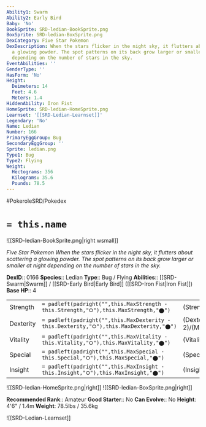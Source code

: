```yaml
---
Ability1: Swarm
Ability2: Early Bird
Baby: 'No'
BookSprite: SRD-ledian-BookSprite.png
BoxSprite: SRD-ledian-BoxSprite.png
DexCategory: Five Star Pokemon
DexDescription: When the stars flicker in the night sky, it flutters about scattering
  a glowing powder. The spot patterns on its back grow larger or smaller at night
  depending on the number of stars in the sky.
EventAbilities: ''
GenderType: ''
HasForm: 'No'
Height:
  Deimeters: 14
  Feet: 4.6
  Meters: 1.4
HiddenAbility: Iron Fist
HomeSprite: SRD-ledian-HomeSprite.png
Learnset: '[[SRD-Ledian-Learnset]]'
Legendary: 'No'
Name: Ledian
Number: 166
PrimaryEggGroup: Bug
SecondaryEggGroup: ''
Sprite: ledian.png
Type1: Bug
Type2: Flying
Weight:
  Hectograms: 356
  Kilograms: 35.6
  Pounds: 78.5
---
```


#PokeroleSRD/Pokedex

# `= this.name`

![[SRD-ledian-BookSprite.png|right wsmall]]

*Five Star Pokemon*
*When the stars flicker in the night sky, it flutters about scattering a glowing powder. The spot patterns on its back grow larger or smaller at night depending on the number of stars in the sky.*

**DexID**:: 0166
**Species**:: Ledian
**Type**:: Bug / Flying
**Abilities**:: [[SRD-Swarm|Swarm]] / [[SRD-Early Bird|Early Bird]] ([[SRD-Iron Fist|Iron Fist]])
**Base HP**:: 4

|           |                                                                                        |                                          |
| --------- | -------------------------------------------------------------------------------------- | ---------------------------------------- |
| Strength  | `= padleft(padright("",this.MaxStrength - this.Strength,"⭘"),this.MaxStrength,"⬤")`    | (Strength::1)/(MaxStrength::3)   |
| Dexterity | `= padleft(padright("",this.MaxDexterity - this.Dexterity,"⭘"),this.MaxDexterity,"⬤")` | (Dexterity:: 2)/(MaxDexterity::5) |
| Vitality  | `= padleft(padright("",this.MaxVitality - this.Vitality,"⭘"),this.MaxVitality,"⬤")`    | (Vitality::2)/(MaxVitality::4)   |
| Special   | `= padleft(padright("",this.MaxSpecial - this.Special,"⭘"),this.MaxSpecial,"⬤")`       | (Special::2)/(MaxSpecial::4)     |
| Insight   | `= padleft(padright("",this.MaxInsight - this.Insight,"⭘"),this.MaxInsight,"⬤")`       | (Insight::3)/(MaxInsight::6)     |

![[SRD-ledian-HomeSprite.png|right]]
![[SRD-ledian-BoxSprite.png|right]]

**Recommended Rank**:: Amateur
**Good Starter**:: No
**Can Evolve**:: No
**Height**: 4'6" / 1.4m
**Weight**: 78.5lbs / 35.6kg

![[SRD-Ledian-Learnset]]